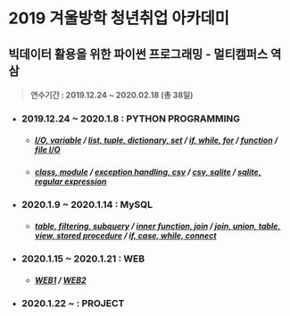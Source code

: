 # 2019 겨울방학 청년취업 아카데미
## 빅데이터 활용을 위한 파이썬 프로그래밍 - 멀티캠퍼스 역삼
> #### 연수기간 : 2019.12.24 ~ 2020.02.18 (총 38일)
* ### 2019.12.24 ~ 2020.1.8 : PYTHON PROGRAMMING
  - ##### [I/O, variable](https://github.com/samuel950523/winter_python/tree/master/p1224) / [list, tuple, dictionary, set](https://github.com/samuel950523/winter_python/tree/master/p1226) / [if, while, for](https://github.com/samuel950523/winter_python/tree/master/p1227) / [function](https://github.com/samuel950523/winter_python/tree/master/p1230) / [file I/O](https://github.com/samuel950523/winter_python/tree/master/p0102)
  - ##### [class, module](https://github.com/samuel950523/winter_python/tree/master/p0103) / [exception handling, csv](https://github.com/samuel950523/winter_python/tree/master/p0106) / [csv, sqlite](https://github.com/samuel950523/winter_python/tree/master/p0107) / [sqlite, regular expression](https://github.com/samuel950523/winter_python/tree/master/p0108)
* ### 2020.1.9 ~ 2020.1.14 : MySQL
  - ##### [table, filtering, subquery](https://github.com/samuel950523/winter_python/tree/master/d0109) / [inner function, join](https://github.com/samuel950523/winter_python/tree/master/d0110) / [join, union, table, view, stored procedure](https://github.com/samuel950523/winter_python/tree/master/d0113) / [if, case, while, connect](https://github.com/samuel950523/winter_python/tree/master/d0114)
* ### 2020.1.15 ~ 2020.1.21 : WEB
  - ##### [WEB1](https://github.com/samuel950523/winter_python/tree/master/w0115) / [WEB2](https://github.com/samuel950523/winter_python/tree/master/w0116)
* ### 2020.1.22 ~  : PROJECT
